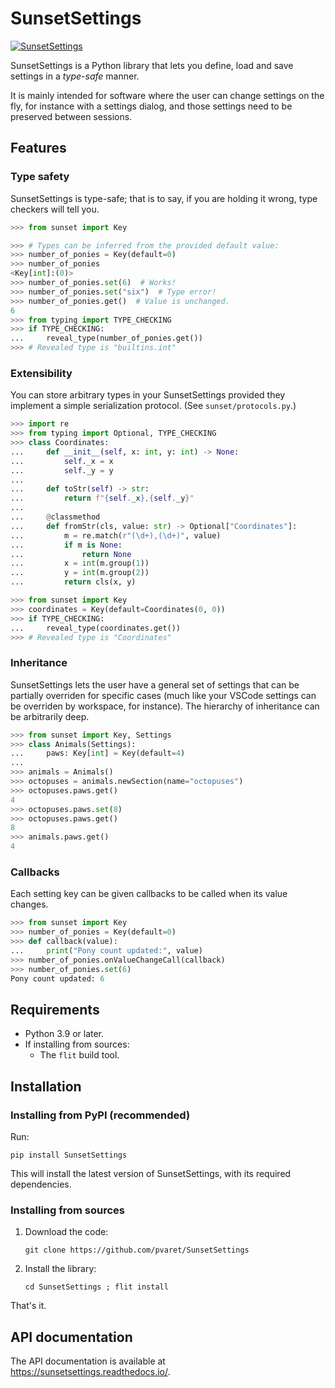# SunsetSettings

[![SunsetSettings](https://circleci.com/gh/pvaret/SunsetSettings.svg?style=shield)](https://circleci.com/gh/pvaret/SunsetSettings)

SunsetSettings is a Python library that lets you define, load and save settings
in a *type-safe* manner.

It is mainly intended for software where the user can change settings on the
fly, for instance with a settings dialog, and those settings need to be
preserved between sessions.

## Features

### Type safety

SunsetSettings is type-safe; that is to say, if you are holding it wrong, type
checkers will tell you.

```python
>>> from sunset import Key

>>> # Types can be inferred from the provided default value:
>>> number_of_ponies = Key(default=0)
>>> number_of_ponies
<Key[int]:(0)>
>>> number_of_ponies.set(6)  # Works!
>>> number_of_ponies.set("six")  # Type error!
>>> number_of_ponies.get()  # Value is unchanged.
6
>>> from typing import TYPE_CHECKING
>>> if TYPE_CHECKING:
...     reveal_type(number_of_ponies.get())
>>> # Revealed type is "builtins.int"

```


### Extensibility

You can store arbitrary types in your SunsetSettings provided they implement a
simple serialization protocol. (See `sunset/protocols.py`.)

```python
>>> import re
>>> from typing import Optional, TYPE_CHECKING
>>> class Coordinates:
...     def __init__(self, x: int, y: int) -> None:
...         self._x = x
...         self._y = y
...
...     def toStr(self) -> str:
...         return f"{self._x},{self._y}"
...
...     @classmethod
...     def fromStr(cls, value: str) -> Optional["Coordinates"]:
...         m = re.match(r"(\d+),(\d+)", value)
...         if m is None:
...             return None
...         x = int(m.group(1))
...         y = int(m.group(2))
...         return cls(x, y)

>>> from sunset import Key
>>> coordinates = Key(default=Coordinates(0, 0))
>>> if TYPE_CHECKING:
...     reveal_type(coordinates.get())
>>> # Revealed type is "Coordinates"

```


### Inheritance

SunsetSettings lets the user have a general set of settings that can be
partially overriden for specific cases (much like your VSCode settings can be
overriden by workspace, for instance). The hierarchy of inheritance can be
arbitrarily deep.

```python
>>> from sunset import Key, Settings
>>> class Animals(Settings):
...     paws: Key[int] = Key(default=4)
... 
>>> animals = Animals()
>>> octopuses = animals.newSection(name="octopuses")
>>> octopuses.paws.get()
4
>>> octopuses.paws.set(8)
>>> octopuses.paws.get()
8
>>> animals.paws.get()
4

```


### Callbacks

Each setting key can be given callbacks to be called when its value changes.

```python
>>> from sunset import Key
>>> number_of_ponies = Key(default=0)
>>> def callback(value):
...     print("Pony count updated:", value)
>>> number_of_ponies.onValueChangeCall(callback)
>>> number_of_ponies.set(6)
Pony count updated: 6

```


## Requirements

- Python 3.9 or later.
- If installing from sources:
    - The `flit` build tool.


## Installation

### Installing from PyPI (recommended)

Run:

```
pip install SunsetSettings
```

This will install the latest version of SunsetSettings, with its required
dependencies.


### Installing from sources

1. Download the code:

    ```
    git clone https://github.com/pvaret/SunsetSettings
    ```

2. Install the library:

    ```
    cd SunsetSettings ; flit install
    ```

That's it.


## API documentation

The API documentation is available at https://sunsetsettings.readthedocs.io/.
